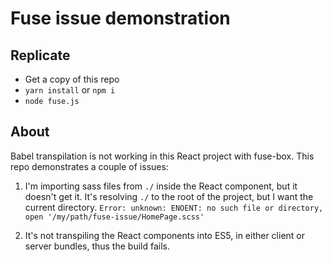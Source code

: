 # Fuse issue demonstration

## Replicate

- Get a copy of this repo
- `yarn install` or `npm i`
- `node fuse.js`

## About

Babel transpilation is not working in this React project with fuse-box. This repo demonstrates a couple of issues:

1. I'm importing sass files from `./` inside the React component, but it doesn't get it. It's resolving `./` to the root of the project, but I want the current directory. `Error: unknown: ENOENT: no such file or directory, open '/my/path/fuse-issue/HomePage.scss'`

2. It's not transpiling the React components into ES5, in either client or server bundles, thus the build fails.
